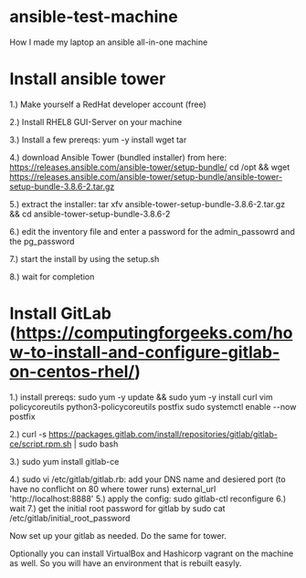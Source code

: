 # ansible-test-machine
How I made my laptop an ansible all-in-one machine

# Install ansible tower
1.) Make yourself a RedHat developer account (free)

2.) Install RHEL8 GUI-Server on your machine

3.) Install a few prereqs: yum -y install wget tar

4.) download Ansible Tower (bundled installer) from here: https://releases.ansible.com/ansible-tower/setup-bundle/
    cd /opt && wget https://releases.ansible.com/ansible-tower/setup-bundle/ansible-tower-setup-bundle-3.8.6-2.tar.gz

5.) extract the installer: tar xfv ansible-tower-setup-bundle-3.8.6-2.tar.gz && cd ansible-tower-setup-bundle-3.8.6-2

6.) edit the inventory file and enter a password for the admin_passowrd and the pg_password

7.) start the install by using the setup.sh

8.) wait for completion

# Install GitLab (https://computingforgeeks.com/how-to-install-and-configure-gitlab-on-centos-rhel/)

1.) install prereqs:
    sudo yum -y update && sudo yum -y install curl vim policycoreutils python3-policycoreutils postfix
    sudo systemctl enable --now postfix

2.) curl -s https://packages.gitlab.com/install/repositories/gitlab/gitlab-ce/script.rpm.sh | sudo bash

3.) sudo yum install gitlab-ce

4.) sudo vi /etc/gitlab/gitlab.rb:
    add your DNS name and desiered port (to have no conflicht on 80 where tower runs) 
    external_url 'http://localhost:8888'
5.) apply the config: sudo gitlab-ctl reconfigure
6.) wait
7.) get the initial root password for gitlab by sudo cat /etc/gitlab/initial_root_password 

Now set up your gitlab as needed. Do the same for tower.

Optionally you can install VirtualBox and Hashicorp vagrant on the machine as well. 
So you will have an environment that is rebuilt easyly.
